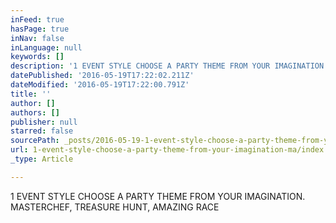 ```yaml
---
inFeed: true
hasPage: true
inNav: false
inLanguage: null
keywords: []
description: '1 EVENT STYLE CHOOSE A PARTY THEME FROM YOUR IMAGINATION. MASTERCHEF, TREASURE HUNT, AMAZING RACE'
datePublished: '2016-05-19T17:22:02.211Z'
dateModified: '2016-05-19T17:22:00.791Z'
title: ''
author: []
authors: []
publisher: null
starred: false
sourcePath: _posts/2016-05-19-1-event-style-choose-a-party-theme-from-your-imagination-ma.md
url: 1-event-style-choose-a-party-theme-from-your-imagination-ma/index.html
_type: Article

---
```

1 EVENT STYLE CHOOSE A PARTY THEME FROM YOUR IMAGINATION. MASTERCHEF, TREASURE HUNT, AMAZING RACE